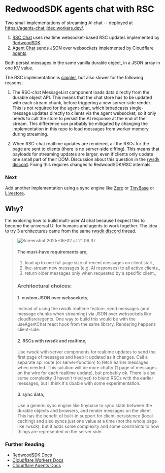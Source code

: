 # RedwoodSDK agents chat with RSC
Two small implementations of streaming AI chat -- deployed at https://agents-chat.jldec.workers.dev/. 

1. [RSC Chat](https://agents-chat.jldec.workers.dev/chat-rsc) uses realtime websocket-based RSC updates implemented by [RedwoodSDK](https://rwsdk.com/).
2. [Agent Chat](https://agents-chat.jldec.workers.dev/chat-agent) sends JSON over websockets implemented by Cloudflare [agents](https://developers.cloudflare.com/agents/).

Both persist messages in the same vanilla durable object, in a JSON array in one KV value.

The RSC implementation is [simpler](https://github.com/jldec/agents-chat/blob/main/src/app/chat-rsc/ChatRSC.tsx), but also slower for the following reasons:

1. The RSC-chat MessageList component loads data directly from the durable object API. This means that the chat store has to be updated with each stream chunk, before triggering a new server-side render. This is not required for the agent-chat, which broadcasts single-message updates directly to clients via the agent websocket, so it only needs to call the store to persist the AI response at the end of the stream. This difference can probably be mitigated by changing the implementation in this repo to load messages from worker memory during streaming.  

2. When RSC-chat realtime updates are rendered, all the RSCs for the page are sent to clients (there is no server-side diffing). This means that payloads for streaming updates are larger, even if clients only update one small part of their DOM. Discussion about this question in the [rwsdk discord](https://discord.com/channels/679514959968993311/1374715298636238968/1376288266789064734). Fixing this requires changes to RedwoodSDK/RSC internals.

### Next
Add another implementation using a sync engine like [Zero](https://zero.rocicorp.dev/) or [TinyBase](https://tinybase.org/) or [Livestore](https://livestore.dev/).

## Why?
I'm exploring how to build multi-user AI chat because I expect this to become the universal UI for humans and agents to work together.
The idea to try 3 architectures came from the same [rwsdk discord](https://discord.com/channels/679514959968993311/1374715298636238968/1376269189802627112) thread.

> ![Screenshot 2025-06-02 at 21 06 37](https://github.com/user-attachments/assets/2545674b-1535-4759-b332-151014bc12ea)
> #### The must-have requirements are,
> 1. load up to one full page size of recent messages on client start,
> 2. live-stream new messages (e.g. AI responses) to all active clients.,
> 3. return older messages only when requested by a specific client.,
>
> ### Architectural choices:
> #### 1. custom JSON over websockets,
> Instead of using the rwsdk realtime feature, send messages (and message chunks when streaming) via JSON over websockets like cloudflare/agents. One way to build this would be with the useAgentChat react hook from the same library. Rendering happens client-side.
> #### 2. RSCs with rwsdk and realtime,
> Use rwsdk with server components for realtime updates to send the first page of messages and keep it updated as it changes. Call a separate api route (or server-function) to fetch earlier messages when needed. This solution will be more chatty (1 page of messages on the wire for each realtime update), but probably ok. There is also some complexity (I haven't tried yet) to blend RSCs with the earlier messages, but I think it's doable with some experimentation.
> #### 3. sync data,
> Use a generic sync engine like tinybase to sync state between the durable objects and browsers, and render messages on the client This has the benefit of built-in support for client-persistence (local caching) and also syncs just one value at a time (not the whole page like rwsdk), but it adds some complexity and some constraints to how things are represented on the server side. 

### Further Reading
- [RedwoodSDK Docs](https://docs.rwsdk.com/)
- [Cloudflare Workers Docs](https://developers.cloudflare.com/workers/)
- [Cloudflare Agents Docs](https://developers.cloudflare.com/agents/)
